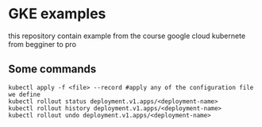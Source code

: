 # GKE examples

this repository contain example from the course google cloud kubernete from begginer to pro

## Some commands
```
kubectl apply -f <file> --record #apply any of the configuration file we define
kubectl rollout status deployment.v1.apps/<deployment-name>
kubectl rollout history deployment.v1.apps/<deployment-name>
kubectl rollout undo deployment.v1.apps/<deployment-name>
```